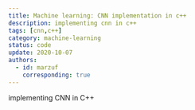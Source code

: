 ```yaml
---
title: Machine learning: CNN implementation in c++
description: implementing cnn in c++
tags: [cnn,c++] 
category: machine-learning
status: code
update: 2020-10-07
authors:
  - id: marzuf
    corresponding: true
---
```


implementing CNN in C++
